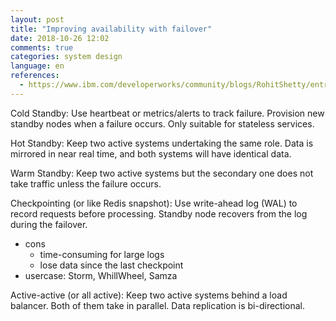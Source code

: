 ```yaml
---
layout: post
title: "Improving availability with failover"
date: 2018-10-26 12:02
comments: true
categories: system design
language: en
references:
  - https://www.ibm.com/developerworks/community/blogs/RohitShetty/entry/high_availability_cold_warm_hot
---
```


Cold Standby: Use heartbeat or metrics/alerts to track failure. Provision new standby nodes when a failure occurs. Only suitable for stateless services.

Hot Standby: Keep two active systems undertaking the same role. Data is mirrored in near real time, and both systems will have identical data.

Warm Standby: Keep two active systems but the secondary one does not take traffic unless the failure occurs.

Checkpointing (or like Redis snapshot): Use write-ahead log (WAL) to record requests before processing. Standby node recovers from the log during the failover.

* cons
  * time-consuming for large logs
  * lose data since the last checkpoint
* usercase: Storm, WhillWheel, Samza

Active-active (or all active): Keep two active systems behind a load balancer. Both of them take in parallel. Data replication is bi-directional.
